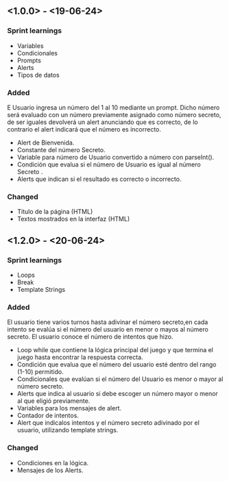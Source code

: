 ## <1.0.0> - <19-06-24>

### Sprint learnings

- Variables
- Condicionales
- Prompts
- Alerts
- Tipos de datos


### Added

E Usuario ingresa un número del 1 al 10 mediante un prompt. Dicho número será evaluado con un número previamente asignado como número secreto, de ser iguales devolverá un alert anunciando que es correcto, de lo contrario el alert indicará que el número es incorrecto.

- Alert de Bienvenida.
- Constante del número Secreto.
- Variable para número de Usuario convertido a número con parseInt().
- Condición que evalua si el número de Usuario es igual al número Secreto .
- Alerts que indican si el resultado es correcto o incorrecto.

### Changed

- Título de la página (HTML)
- Textos mostrados en la interfaz (HTML)

## <1.2.0> - <20-06-24>

### Sprint learnings

- Loops
- Break
- Template Strings

### Added

El usuario tiene varios turnos hasta adivinar el número secreto,en cada intento se evalúa si el número del usuario en menor o mayos al número secreto. El usuario conoce el número de intentos que hizo.

- Loop while que contiene la lógica principal del juego y que termina el juego hasta encontrar la respuesta correcta.
- Condición que evalua que el número del usuario esté dentro del rango (1-10) permitido.
- Condicionales que evalúan si el número del Usuario es menor o mayor al número secreto.
- Alerts que indica al usuario si debe escoger un número mayor o menor al que eligió previamente.
- Variables para los mensajes de alert.
- Contador de intentos.
- Alert que indicalos intentos y el número secreto adivinado por el usuario, utilizando template strings.


### Changed

- Condiciones en la lógica.
- Mensajes de los Alerts.